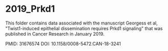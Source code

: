 # 2019_Prkd1
This folder contains data associated with the manuscript Georgess et al, "Twist1-induced epithelial dissemination requires Prkd1 signaling" that was published in Cancer Research in January 2019. 

PMID: 31676574  DOI: 10.1158/0008-5472.CAN-18-3241
